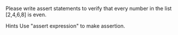 Please write assert statements to verify that every number in the list [2,4,6,8] is even.

Hints
Use "assert expression" to make assertion.


